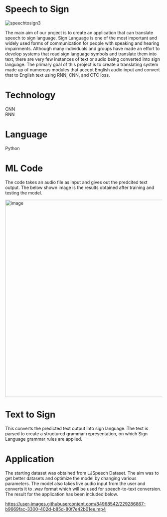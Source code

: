 # Speech to Sign
![speechtosign3](https://user-images.githubusercontent.com/84968542/229211470-44aa8cf8-f46c-44de-99c8-a2a96e47eaad.png)

The main aim of our project is to create an application that can translate speech to sign language. Sign Language is one of the most important and widely used forms of communication for people with speaking and hearing impairments. Although many individuals and groups have made an effort to develop systems that read sign language symbols and translate them into text, there are very few instances of text or audio being converted into sign language. The primary goal of this project is to create a translating system made up of numerous modules that accept English audio input and convert that to English text using RNN, CNN, and CTC loss.
# Technology
CNN<br />
RNN
# Language
Python
# ML Code
The code takes an audio file as input and gives out the predcited text output. 
The below shown image is the results obtained after training and testing the model.

<img width="633" alt="image" src="https://user-images.githubusercontent.com/84968542/229286356-77b8a88f-70ea-4e20-9143-cd2ccdd4a2b1.png">

# Text to Sign
This converts the predicted text output into sign language. The text is parsed to create a structured grammar representation, on which Sign Language grammar rules are applied.
# Application
The starting dataset was obtained from LJSpeech Dataset. The aim was to get better datasets and optimize the model by changing various parameters. The model also takes live audio input from the user and converts it to .wav format which will be used for speech-to-text conversion.
The result for the application has been included below.


https://user-images.githubusercontent.com/84968542/229286867-b9669fac-3300-402d-b85d-80f7e42b01ee.mp4


